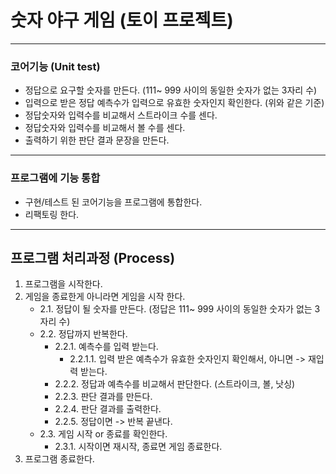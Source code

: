 # 숫자 야구 게임 (토이 프로젝트)
----------------
### 코어기능 (Unit test)
* 정답으로 요구할 숫자를 만든다. (111~ 999 사이의 동일한 숫자가 없는 3자리 수)
* 입력으로 받은 정답 예측수가 입력으로 유효한 숫자인지 확인한다. (위와 같은 기준)
* 정답숫자와 입력수를 비교해서 스트라이크 수를 센다.
* 정답숫자와 입력수를 비교해서 볼 수를 센다.
* 출력하기 위한 판단 결과 문장을 만든다.
-------
### 프로그램에 기능 통합
* 구현/테스트 된 코어기능을 프로그램에 통합한다.
* 리팩토링 한다.
------------
## 프로그램 처리과정 (Process)

1. 프로그램을 시작한다.
2. 게임을 종료한게 아니라면 게임을 시작 한다.
   - 2.1. 정답이 될 숫자를 만든다. (정답은 111~ 999 사이의 동일한 숫자가 없는 3자리 수)
   - 2.2. 정답까지 반복한다.
        - 2.2.1. 예측수를 입력 받는다.
            - 2.2.1.1. 입력 받은 예측수가 유효한 숫자인지 확인해서, 아니면 -> 재입력 받는다.			
        - 2.2.2. 정답과 예측수를 비교해서 판단한다. (스트라이크, 볼, 낫싱)						
        - 2.2.3. 판단 결과를 만든다. 													
        - 2.2.4. 판단 결과를 출력한다.
        - 2.2.5. 정답이면 -> 반복 끝낸다.
   - 2.3. 게임 시작 or 종료를 확인한다.
        - 2.3.1. 시작이면 재시작, 종료면 게임 종료한다.
3. 프로그램 종료한다.
